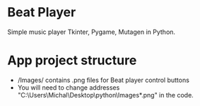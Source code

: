 # Beat Player
Simple music player Tkinter, Pygame, Mutagen in Python.

# App project structure
- /Images/ contains .png files for Beat player control buttons
- You will need to change addresses "C:\Users\Michal\Desktop\python\Images\*.png" in the code.
